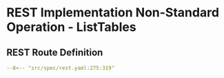 # REST Implementation Non-Standard Operation - ListTables

## REST Route Definition

```yaml
--8<-- "src/spec/rest.yaml:275:319"
```